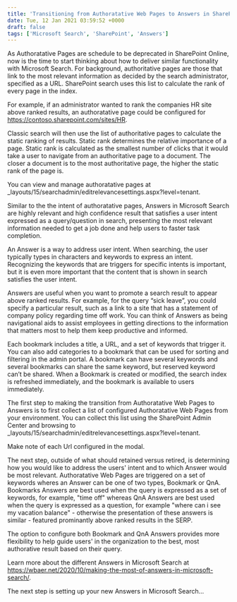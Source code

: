 ```yaml
---
title: 'Transitioning from Authoratative Web Pages to Answers in SharePoint Online'
date: Tue, 12 Jan 2021 03:59:52 +0000
draft: false
tags: ['Microsoft Search', 'SharePoint', 'Answers']
---
```

As Authoratative Pages are schedule to be deprecated in SharePoint Online, now is the time to start thinking about how to deliver similar functionality with Microsoft Search.  For background, authoritative pages are those that link to the most relevant information as decided by the search administrator, specified as a URL. SharePoint search uses this list to calculate the rank of every page in the index.

For example, if an administrator wanted to rank the companies HR site above ranked results, an authoratative page could be configured for https://contoso.sharepoint.com/sites/HR.

Classic search will then use the list of authoritative pages to calculate the static ranking of results. Static rank determines the relative importance of a page. Static rank is calculated as the smallest number of clicks that it would take a user to navigate from an authoritative page to a document. The closer a document is to the most authoritative page, the higher the static rank of the page is.

You can view and manage authoratative pages at _layouts/15/searchadmin/editrelevancesettings.aspx?level=tenant.

Similar to the the intent of authoratative pages, Answers in Microsoft Search are highly relevant and high confidence result that satisfies a user intent expressed as a query/question in search, presenting the most relevant information needed to get a job done and help users to faster task completion.

An Answer is a way to address user intent. When searching, the user typically types in characters and keywords to express an intent. Recognizing the keywords that are triggers for specific intents is important, but it is even more important that the content that is shown in search satisfies the user intent.  

Answers are useful when you want to promote a search result to appear above ranked results. For example, for the query “sick leave”, you could specify a particular result, such as a link to a site that has a statement of company policy regarding time off work.  You can think of Answers as being navigational aids to assist employees in getting directions to the information that matters most to help them keep productive and informed.

Each bookmark includes a title, a URL, and a set of keywords that trigger it. You can also add categories to a bookmark that can be used for sorting and filtering in the admin portal. A bookmark can have several keywords and several bookmarks can share the same keyword, but reserved keyword can’t be shared. When a Bookmark is created or modified, the search index is refreshed immediately, and the bookmark is available to users immediately.

The first step to making the transition from Authoratative Web Pages to Answers is to first collect a list of configured Authoratative Web Pages from your environment.  You can collect this list using the SharePoint Admin Center and browsing to _layouts/15/searchadmin/editrelevancesettings.aspx?level=tenant.

Make note of each Url configured in the modal.

The next step, outside of what should retained versus retired, is determining how you would like to address the users' intent and to which Answer would be most relevant.  Authoratative Web Pages are triggered on a set of keywords wheres an Answer can be one of two types, Bookmark or QnA.  Bookmarks Answers are best used when the query is expressed as a set of keywords, for example, "time off" whereas QnA Answers are best used when the query is expressed as a question, for example "where can i see my vacation balance" - otherwise the presentation of these answers is similar - featured prominantly above ranked results in the SERP.

The option to configure both Bookmark and QnA Answers provides more flexibility to help guide users' in the organization to the best, most authorative result based on their query.

Learn more about the different Answers in Microsoft Search at https://wbaer.net/2020/10/making-the-most-of-answers-in-microsoft-search/.

The next step is setting up your new Answers in Microsoft Search...